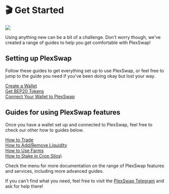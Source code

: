 # 🎬   Get Started

![](../.gitbook/assets/Get\_Started.png)

Using anything new can be a bit of a challenge. Don't worry though, we've created a range of guides to help you get comfortable with PlexSwap!

## Setting up PlexSwap

Follow these guides to get everything set up to use PlexSwap, or feel free to jump to the guide you need if you've been doing okay but lost your way.

[Create a Wallet](https://docs.plexfinance.us/get-started/wallet-guide)\
[Get BEP20 Tokens](https://docs.plexfinance.us/get-started/bep20-guide)\
[Connect Your Wallet to PlexSwap](https://docs.plexfinance.us/get-started/connection-guide)

## Guides for using PlexSwap features

Once you have a wallet set up and connected to PlexSwap, feel free to check our other how to guides below.

[How to Trade](https://docs.plexfinance.us/products/exchange/trade-guide)\
[How to Add/Remove Liquidity](https://docs.plexfinance.us/products/exchange/liquidity-guide)\
[How to Use Farms](https://docs.plexfinance.us/products/yield-farming/how-to-use-farms)\
[How to Stake in Crop Silos](https://docs.plexfinance.us/products/crop-silos)\

Check the menu for more documentation on the range of PlexSwap features and services, including more advanced guides.

If you can't find what you need, feel free to visit the [PlexSwap Telegram](broken-reference) and ask for help there!
